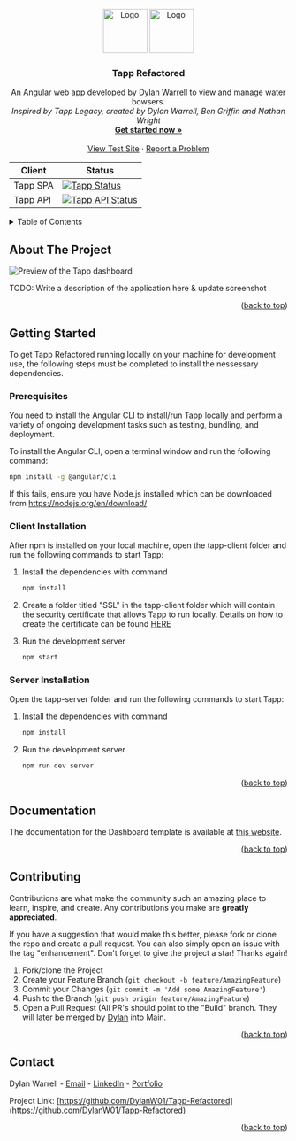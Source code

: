 <a name="readme-top"></a>

<!-- PROJECT LOGO -->
  <div align="center">
    <img src="https://github.com/DylanW01/Tapp-Refactored/blob/2614ae6692e66f35e4f87ab3e72fc2ab6326ba53/src/assets/img/brand/tapp-logos_black.png#gh-light-mode-only" alt="Logo" height="80">
        <img src="https://github.com/DylanW01/Tapp-Refactored/blob/2614ae6692e66f35e4f87ab3e72fc2ab6326ba53/src/assets/img/brand/tapp-logos_transparent.png#gh-dark-mode-only" alt="Logo" height="80">  
 
  <h3 align="center">Tapp Refactored</h3>

  <p align="center">
    An Angular web app developed by <a href="https://github.com/DylanW01">Dylan Warrell</a> to view and manage water bowsers.
    <br />
    <em>Inspired by Tapp Legacy, created by Dylan Warrell, Ben Griffin and Nathan Wright</em>
    <br />
    <a href="#getting-started"><strong>Get started now »</strong></a>
    <br />
    <br />
    <a href="http://tapp.dylanwarrell.com/">View Test Site</a>
    ·
    <a href="https://github.com/DylanW01/Tapp-Refactored/issues">Report a Problem</a>
  </p>

| Client | Status |
| ------ | ------ |
| Tapp SPA | [![Tapp Status](https://uptime.betterstack.com/status-badges/v1/monitor/15zgb.svg)](https://status.dylanwarrell.com) |
| Tapp API | [![Tapp API Status](https://uptime.betterstack.com/status-badges/v1/monitor/15zge.svg)](https://status.dylanwarrell.com) |

</div>

<!-- TABLE OF CONTENTS -->
<details>
  <summary>Table of Contents</summary>
  <ol>
    <li><a href="#about-the-project">About The Project</a></li>
    <li>
      <a href="#getting-started">Getting Started</a>
      <ul>
        <li><a href="#prerequisites">Prerequisites</a></li>
        <li><a href="#client-installation">Client Installation</a></li>
        <li><a href="#server-installation">Server Installation</a></li>
      </ul>
    </li>
    <li><a href="#documentation">Documentation</a></li>
    <li><a href="#contributing">Contributing</a></li>
    <!--<li><a href="#license">License</a></li>-->
    <li><a href="#contact">Contact</a></li>
  </ol>
</details>

<!-- ABOUT THE PROJECT -->

## About The Project

<img src="https://i.ibb.co/tCgFJ7k/Screenshot-2024-05-08-123757.png" alt="Preview of the Tapp dashboard" border="0">

TODO: Write a description of the application here & update screenshot

<p align="right">(<a href="#readme-top">back to top</a>)</p>

<!-- GETTING STARTED -->

## Getting Started

To get Tapp Refactored running locally on your machine for development use, the following steps must be completed to install the nessessary dependencies.

### Prerequisites

You need to install the Angular CLI to install/run Tapp locally and perform a variety of ongoing development tasks such as testing, bundling, and deployment.

To install the Angular CLI, open a terminal window and run the following command:

```sh
npm install -g @angular/cli
```

If this fails, ensure you have Node.js installed which can be downloaded from https://nodejs.org/en/download/

### Client Installation

After npm is installed on your local machine, open the tapp-client folder and run the following commands to start Tapp:

1. Install the dependencies with command
   ```sh
   npm install
   ```
2. Create a folder titled "SSL" in the tapp-client folder which will contain the security certificate that allows Tapp to run locally. Details on how to create the certificate can be found <a href="https://stackoverflow.com/a/48790088">HERE</a>

3. Run the development server
   ```sh
   npm start
   ```

### Server Installation

Open the tapp-server folder and run the following commands to start Tapp:

1. Install the dependencies with command

   ```sh
   npm install
   ```

2. Run the development server

   ```sh
   npm run dev server
   ```

   <p align="right">(<a href="#readme-top">back to top</a>)</p>

## Documentation

The documentation for the Dashboard template is available at [this website](https://demos.creative-tim.com/argon-dashboard-angular/#/documentation/tutorial).

<p align="right">(<a href="#readme-top">back to top</a>)</p>

<!-- CONTRIBUTING -->

## Contributing

Contributions are what make the community such an amazing place to learn, inspire, and create. Any contributions you make are **greatly appreciated**.

If you have a suggestion that would make this better, please fork or clone the repo and create a pull request. You can also simply open an issue with the tag "enhancement".
Don't forget to give the project a star! Thanks again!

1. Fork/clone the Project
2. Create your Feature Branch (`git checkout -b feature/AmazingFeature`)
3. Commit your Changes (`git commit -m 'Add some AmazingFeature'`)
4. Push to the Branch (`git push origin feature/AmazingFeature`)
5. Open a Pull Request (All PR's should point to the "Build" branch. They will later be merged by <a href="https://github.com/DylanW01">Dylan</a> into Main.

<p align="right">(<a href="#readme-top">back to top</a>)</p>

<!-- LICENSE -->
<!--
## License

Distributed under the MIT License. See `LICENSE.txt` for more information.

<p align="right">(<a href="#readme-top">back to top</a>)</p>->

<!-- CONTACT -->

## Contact

Dylan Warrell - [Email](mailto:admin@tapp.dylanwarrell.com) - [LinkedIn](https://www.linkedin.com/in/dylanwarrell/) - [Portfolio](https://dylanwarrell.com/)

Project Link: [https://github.com/DylanW01/Tapp-Refactored](https://github.com/DylanW01/Tapp-Refactored)

<p align="right">(<a href="#readme-top">back to top</a>)</p>
